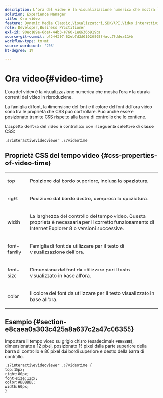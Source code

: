 ```yaml
---
description: L’ora del video è la visualizzazione numerica che mostra l’ora e la durata correnti del video in riproduzione.
solution: Experience Manager
title: Ora video
feature: Dynamic Media Classic,Visualizzatori,SDK/API,Video interattivi
role: Developer,Business Practitioner
exl-id: 90ec189e-6de4-44b3-8760-1e8636b919ba
source-git-commit: b4344397f82eb7d2d61020909f4acc7fddea210b
workflow-type: tm+mt
source-wordcount: '203'
ht-degree: 1%

---
```


# Ora video{#video-time}

L’ora del video è la visualizzazione numerica che mostra l’ora e la durata correnti del video in riproduzione.

<!--<a id="section_061E550C1C1D4DB2BD663A898895B38C"></a>-->

La famiglia di font, la dimensione del font e il colore del font dell’ora video sono tra le proprietà che CSS può controllare. Può anche essere posizionato tramite CSS rispetto alla barra di controllo che lo contiene.

L’aspetto dell’ora del video è controllato con il seguente selettore di classe CSS:

```
.s7interactivevideoviewer .s7videotime
```

## Proprietà CSS del tempo video {#css-properties-of-video-time}

<table id="table_C48C56E696304C9BAFEE71BA9EA9A174"> 
 <tbody> 
  <tr> 
   <td colname="col1"> <p> <span class="codeph"> top  </span> </p> </td> 
   <td colname="col2"> <p>Posizione dal bordo superiore, inclusa la spaziatura. </p> </td> 
  </tr> 
  <tr> 
   <td colname="col1"> <p> <span class="codeph"> right  </span> </p> </td> 
   <td colname="col2"> <p>Posizione dal bordo destro, compresa la spaziatura. </p> </td> 
  </tr> 
  <tr> 
   <td colname="col1"> <p> <span class="codeph"> width </span> </p> </td> 
   <td colname="col2"> <p> La larghezza del controllo del tempo video. Questa proprietà è necessaria per il corretto funzionamento di Internet Explorer 8 o versioni successive. </p> </td> 
  </tr> 
  <tr> 
   <td colname="col1"> <p> <span class="codeph"> font-family  </span> </p> </td> 
   <td colname="col2"> <p>Famiglia di font da utilizzare per il testo di visualizzazione dell'ora. </p> </td> 
  </tr> 
  <tr> 
   <td colname="col1"> <p> <span class="codeph"> font-size  </span> </p> </td> 
   <td colname="col2"> <p>Dimensione del font da utilizzare per il testo visualizzato in base all'ora. </p> </td> 
  </tr> 
  <tr> 
   <td colname="col1"> <p> <span class="codeph"> color </span> </p> </td> 
   <td colname="col2"> <p>Il colore del font da utilizzare per il testo visualizzato in base all'ora. </p> </td> 
  </tr> 
 </tbody> 
</table>

## Esempio {#section-e8caea0a303c425a8a637c2a47c06355}

Impostare il tempo video su grigio chiaro (esadecimale `#BBBBBB`), dimensionato a 12 pixel, posizionato 15 pixel dalla parte superiore della barra di controllo e 80 pixel dai bordi superiore e destro della barra di controllo.

```
.s7interactivevideoviewer .s7videotime { 
top:15px; 
right:80px; 
font-size:12px; 
color:#BBBBBB; 
width:60px;  
}
```
